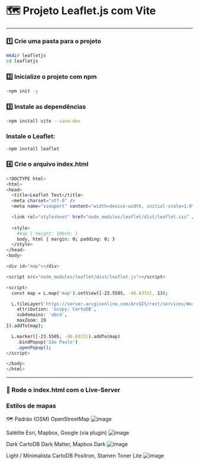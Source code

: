 # 🗺️ Projeto Leaflet.js com Vite

---

### 1️⃣  Crie uma pasta para o projeto
```bash
mkdir leafletjs
cd leafletjs
```

### 2️⃣ Inicialize o projeto com npm
```bash
-npm init -y
```

### 3️⃣ Instale as dependências
```bash
-npm install vite --save-dev
```

### Instale o Leaflet:
```bash
-npm install leaflet
```

### 4️⃣ Crie o arquivo index.html
```bash
<!DOCTYPE html>
<html>
<head>
  <title>Leaflet Test</title>
  <meta charset="utf-8" />
  <meta name="viewport" content="width=device-width, initial-scale=1.0">

  <link rel="stylesheet" href="node_modules/leaflet/dist/leaflet.css" />
  
  <style>
    #map { height: 100vh; }
    body, html { margin: 0; padding: 0; }
  </style>
</head>
<body>

<div id="map"></div>

<script src="node_modules/leaflet/dist/leaflet.js"></script>

<script>
  const map = L.map('map').setView([-23.5505, -46.6333], 13);

  L.tileLayer('https://server.arcgisonline.com/ArcGIS/rest/services/World_Imagery/MapServer/tile/{z}/{y}/{x}', {  // aqui podera mudar  o estilo do mapa
    attribution: '&copy; CartoDB',
    subdomains: 'abcd',
    maxZoom: 19
}).addTo(map);

  L.marker([-23.5505, -46.6333]).addTo(map)
    .bindPopup('São Paulo')
    .openPopup();
</script>

</body>
</html>
```

---

### 🚀 Rode o index.html com o Live-Server


### Estilos de mapas

🗺️ Padrão (OSM)    OpenStreetMap
![image](https://github.com/user-attachments/assets/bcff3c9a-85f8-49a5-86de-75767978d8ad)

Satélite    Esri, Mapbox, Google (via plugin)
![image](https://github.com/user-attachments/assets/77c25d7a-0716-474f-8c11-254f0c777735)

Dark    CartoDB Dark Matter, Mapbox Dark
![image](https://github.com/user-attachments/assets/63adaf5a-875d-4396-916e-bce0b775c31c)

Light / Minimalista    CartoDB Positron, Stamen Toner Lite
![image](https://github.com/user-attachments/assets/88abbd6c-2b6b-454c-99f7-4152d8b261b8)


